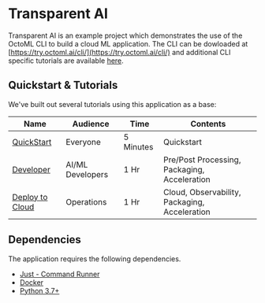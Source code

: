 # Transparent AI

Transparent AI is an example project which demonstrates the use of the OctoML CLI to build a cloud ML application.
The CLI can be dowloaded at [https://try.octoml.ai/cli/](https://try.octoml.ai/cli/) and additional CLI specific tutorials are available [here](https://github.com/octoml/octoml-cli-tutorials).

## Quickstart & Tutorials

We've built out several tutorials using this application as a base:

| Name | Audience | Time | Contents |
|--------------|-----------|------------|-|
| [QuickStart](tutorials/quickstart.md) | Everyone | 5 Minutes        | Quickstart |
| [Developer](tutorials/developer.md) | AI/ML Developers | 1 Hr | Pre/Post Processing, Packaging, Acceleration |
| [Deploy to Cloud](tutorials/deploy_to_cloud.md) | Operations | 1 Hr | Cloud, Observability, Packaging, Acceleration |

## Dependencies

The application requires the following dependencies.

- [Just - Command Runner](https://github.com/casey/just)
- [Docker](https://docs.docker.com/get-docker/)
- [Python 3.7+](https://www.python.org/downloads/)
